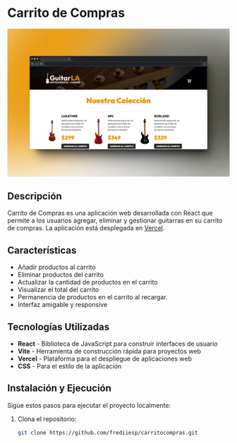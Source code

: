 # Carrito de Compras

![Carrito de Compras](https://github.com/frediiesp/carritocompras/blob/master/screenshot.webp)

## Descripción

Carrito de Compras es una aplicación web desarrollada con React que permite a los usuarios agregar, eliminar y gestionar guitarras en su carrito de compras. La aplicación está desplegada en [Vercel](https://carritocompras-iota.vercel.app/).

## Características

- Añadir productos al carrito
- Eliminar productos del carrito
- Actualizar la cantidad de productos en el carrito
- Visualizar el total del carrito
- Permanencia de productos en el carrito al recargar.
- Interfaz amigable y responsive

## Tecnologías Utilizadas

- **React** - Biblioteca de JavaScript para construir interfaces de usuario
- **Vite** - Herramienta de construcción rápida para proyectos web
- **Vercel** - Plataforma para el despliegue de aplicaciones web
- **CSS** - Para el estilo de la aplicación

## Instalación y Ejecución

Sigue estos pasos para ejecutar el proyecto localmente:

1. Clona el repositorio:
   ```bash
   git clone https://github.com/frediiesp/carritocompras.git
